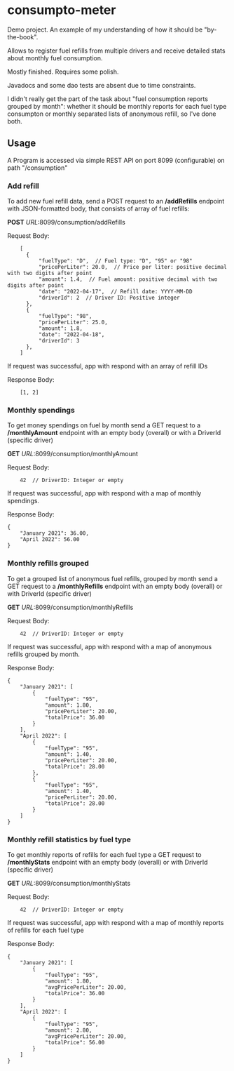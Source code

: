 # consumpto-meter
Demo project. An example of my understanding of how it should be "by-the-book". 

Allows to register fuel refills from multiple drivers and receive detailed stats about monthly fuel consumption.

Mostly finished. Requires some polish. 

Javadocs and some dao tests are absent due to time constraints.

I didn't really get the part of the task about "fuel consumption reports grouped by month": 
whether it should be monthly reports for each fuel type consumpton or monthly separated lists of anonymous refill, so I've done both.

## Usage

A Program is accessed via simple REST API on port 8099 (configurable) on path "/consumption"


### Add refill
To add new fuel refill data, send a POST request to an **/addRefills** endpoint with JSON-formatted body, that consists of array of fuel refills:

**POST**  *URL*:8099/consumption/addRefills

Request Body:
```
    [
      {
          "fuelType": "D",  // Fuel type: "D", "95" or "98"
          "pricePerLiter": 20.0,  // Price per liter: positive decimal with two digits after point
          "amount": 1.4,  // Fuel amount: positive decimal with two digits after point
          "date": "2022-04-17",  // Refill date: YYYY-MM-DD
          "driverId": 2  // Driver ID: Positive integer
      },
      {
          "fuelType": "98",  
          "pricePerLiter": 25.0,  
          "amount": 1.8,  
          "date": "2022-04-18",  
          "driverId": 3  
      },
    ]
```

If request was successful, app with respond with an array of refill IDs

Response Body:
```
    [1, 2]
```


### Monthly spendings

To get money spendings on fuel by month send a GET request to a **/monthlyAmount** endpoint with an empty body (overall) or with a DriverId (specific driver)

**GET**  *URL*:8099/consumption/monthlyAmount

Request Body:
```
    42  // DriverID: Integer or empty
```

If request was successful, app with respond with a map of monthly spendings.

Response Body:
```
{
    "January 2021": 36.00,
    "April 2022": 56.00
}
```


### Monthly refills grouped

To get a grouped list of anonymous fuel refills, grouped by month send a GET request to a **/monthlyRefills** endpoint with an empty body (overall) or with DriverId (specific driver)

**GET**  *URL*:8099/consumption/monthlyRefills

Request Body:
```
    42  // DriverID: Integer or empty
```

If request was successful, app with respond with a map of anonymous refills grouped by month.

Response Body:
```
{
    "January 2021": [
        {
            "fuelType": "95",
            "amount": 1.80,
            "pricePerLiter": 20.00,
            "totalPrice": 36.00
        }
    ],
    "April 2022": [
        {
            "fuelType": "95",
            "amount": 1.40,
            "pricePerLiter": 20.00,
            "totalPrice": 28.00
        },
        {
            "fuelType": "95",
            "amount": 1.40,
            "pricePerLiter": 20.00,
            "totalPrice": 28.00
        }
    ]
}
```


### Monthly refill statistics by fuel type

To get monthly reports of refills for each fuel type a GET request to **/monthlyStats** endpoint with an empty body (overall) or with DriverId (specific driver)

**GET**  *URL*:8099/consumption/monthlyStats

Request Body:
```
    42  // DriverID: Integer or empty
```

If request was successful, app with respond with a map of monthly reports of refills for each fuel type 

Response Body:
```
{
    "January 2021": [
        {
            "fuelType": "95",
            "amount": 1.80,
            "avgPricePerLiter": 20.00,
            "totalPrice": 36.00
        }
    ],
    "April 2022": [
        {
            "fuelType": "95",
            "amount": 2.80,
            "avgPricePerLiter": 20.00,
            "totalPrice": 56.00
        }
    ]
}
```
